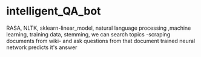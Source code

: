 # intelligent_QA_bot
RASA, NLTK, sklearn-linear_model, natural language processing ,machine learning, training data, stemming, we can search topics -scraping documents from wiki- and ask questions from that document trained neural network predicts it's answer

